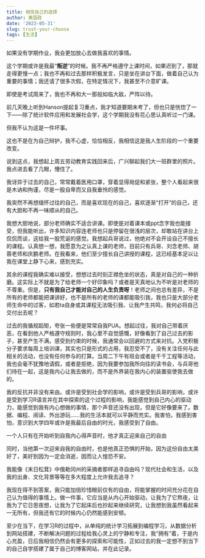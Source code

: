 ```yaml
---
title: 相信自己的选择
author: 黄国政
date: '2023-05-31'
slug: trust-your-choose
tags: [生活]
---
```


<!--more-->

如果没有学期作业，我会更加放心去做我喜欢的事情。

这个学期或许是我最“**叛逆**”的时候。我不再严格遵守上课时间，如果迟到了，那就走得更慢一点；我也不再和过去那样积极发言，只是坐在讲台下面，做着自己认为重要的事情；我还请了很多次假，在特定情况下，我甚至不介意旷课。

即使是考试周来了，我也不再和大一那般如临大敌，严阵以待。

前几天晚上听到Hanson提起复习重点，我才知道要期末考了，但也只是恍惚了一下——除了统计软件应用和发展社会学，这个学期我没有花心思认真听过一门课。

但我不认为这是一件坏事。

这也不是在为自己辩护，我不心虚，恰恰相反，我相信这是我人生阶段的一个重要改变。

说到这点，我想起上周五劳动教育实践回来后，广兴聊起我们大一班群里的照片。我点进去看了几眼，懵住了。

我讶异于过去的自己，常常戴着医用口罩，穿着显得局促和紧张，整个人看起来很是木讷和拘谨，尽是一股自卑而又自我垂怜的感觉。

我突然不再想缅怀过往的自己，而是喜欢现在的自己，喜欢逐渐“打开”的自己，还有大胆和不再一味顺从的自己。

我想大胆地说，部分老师确实不适合讲课。即使是对着课本或ppt念字我也能接受，但我能听出，许多知识内容连老师也只是停留在很浅的层次，却敢站在讲台上侃侃而谈，这给我一股荒诞的感觉。我想起兵哥说过，他绝对不会开设自己不擅长的课程。认真想一想，我愿意为之认真上课的老师，目前只有兵哥、刘念老师、胡蓉老师和庆鹏老师。在我看来，他们至少擅长自己讲授的课程，这已经基本足以让我在课堂上静下心来，感到充实。

其余的课程我确实难以接受，想想过去时刻正襟危坐的状态，真是对自己的一种折磨。这实际上不就是为了给老师一个好印象吗？或者是天真地认为不听是对老师的不尊重。但是，**只有我自己才能对自己的人生负责呀**！老师之间也总有差异，不是所有的老师都能把课讲好，也不是所有的老师的课都能吸引我，我也只是大部分老师生命中的过客，如若ta自身或其课程无法吸引我、让我产生共鸣，我何必将自己交付出去呢？

过去的我循规蹈矩，夸张一些便是常常自我PUA。想起过往，我对自己带着厌恶，在看到他人严格遵守规则时，我心里不自觉感慨，好像看到了自己过去的影子，甚至产生不满。感受到约束的时候，我通常会以回避的方式来对抗。入党积极分子要求每周上培训课，其实也只是形式的占用，我忍受不了，没有关注任何与此相关的活动，也没有任何参与的打算。当周二下午有班会或者是千千工程等活动，我也会毫不犹豫地请假，或者是拒绝，因为我要参加我所向往的读书会，与兵哥他们待在一起，这是我内心让我去做的，而不是外界装在我内心的装置驱使我去做的。

我的反抗并非没有来由。或许是受到社会学的影响，或许是受到兵哥的影响，或许是受到学习R语言并在其中探索的这个过程的影响，我能感觉到自己内心的驱动力，能感觉到我有内心想做的事情，那个声音还没有出现，但是它好像要来了。数据、编程、阅读、外出游玩……我的生活本就可以平静而充实。我害怕，我感到害怕，意识到大学四年或许是我最后自由的时光，我感受到了自由。

一个人只有在开始听到自我内心得声音时，他才真正迎来自己的自由

同时，当他第一次迎来自我的自由时，也是他真正恐惧的开始，因为这份自由太美好了，美好到因为一定会消逝，因而让人惶恐不安。

我能像《末日松茸》中俄勒冈州的采摘者那样追寻自由吗？现代社会和生活，以及我的出身、文化背景等等在多大程度上允许我去追寻？

我现在得不到答案，我只能加倍珍惜眼前仅有的自由，将能掌握的时间充分花在自己认为值得的事情上。做一件事，它应当是从内心开始驱动，让我为了它熬夜，让我为了它日思夜想，让我为了它起床后也抄起来继续研究，让我想到我虽然看起来一无所有，但我还有它的时候内心仍然能感到安顿。  

至少在当下，在学习R的过程中，从单纯的统计学习拓展到编程学习，从数据分析到网站搭建，不断解决问题的过程给我心灵上的宁静和专注，我“拥有”着，于是内心充盈，日后我相信仍然会有更多的探索和可能性，正如过去的我一定想不到当下的自己自学搭建了属于自己的博客网站，并在此记录。
